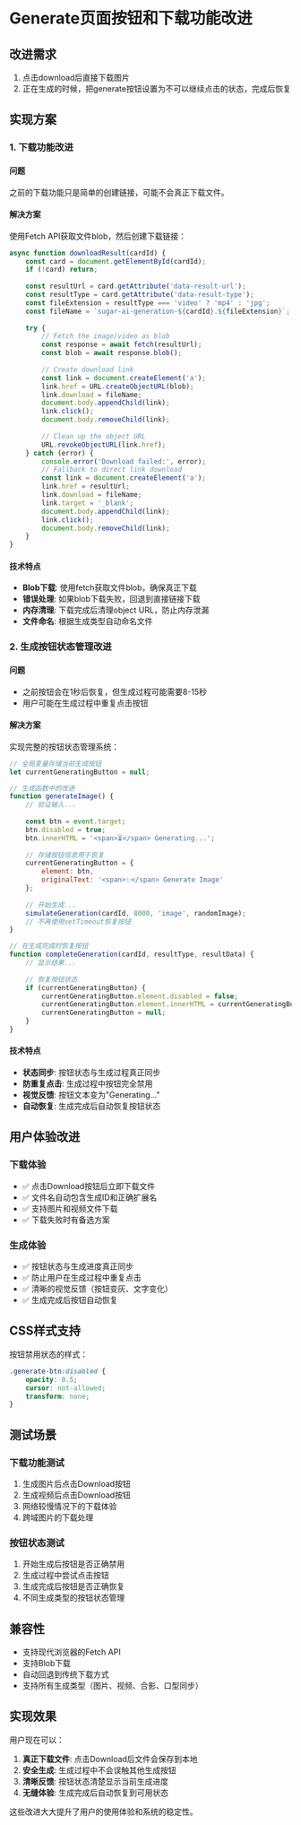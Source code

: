 # Generate页面按钮和下载功能改进

## 改进需求
1. 点击download后直接下载图片
2. 正在生成的时候，把generate按钮设置为不可以继续点击的状态，完成后恢复

## 实现方案

### 1. 下载功能改进

#### 问题
之前的下载功能只是简单的创建链接，可能不会真正下载文件。

#### 解决方案
使用Fetch API获取文件blob，然后创建下载链接：

```javascript
async function downloadResult(cardId) {
    const card = document.getElementById(cardId);
    if (!card) return;
    
    const resultUrl = card.getAttribute('data-result-url');
    const resultType = card.getAttribute('data-result-type');
    const fileExtension = resultType === 'video' ? 'mp4' : 'jpg';
    const fileName = `sugar-ai-generation-${cardId}.${fileExtension}`;
    
    try {
        // Fetch the image/video as blob
        const response = await fetch(resultUrl);
        const blob = await response.blob();
        
        // Create download link
        const link = document.createElement('a');
        link.href = URL.createObjectURL(blob);
        link.download = fileName;
        document.body.appendChild(link);
        link.click();
        document.body.removeChild(link);
        
        // Clean up the object URL
        URL.revokeObjectURL(link.href);
    } catch (error) {
        console.error('Download failed:', error);
        // Fallback to direct link download
        const link = document.createElement('a');
        link.href = resultUrl;
        link.download = fileName;
        link.target = '_blank';
        document.body.appendChild(link);
        link.click();
        document.body.removeChild(link);
    }
}
```

#### 技术特点
- **Blob下载**: 使用fetch获取文件blob，确保真正下载
- **错误处理**: 如果blob下载失败，回退到直接链接下载
- **内存清理**: 下载完成后清理object URL，防止内存泄漏
- **文件命名**: 根据生成类型自动命名文件

### 2. 生成按钮状态管理改进

#### 问题
- 之前按钮会在1秒后恢复，但生成过程可能需要8-15秒
- 用户可能在生成过程中重复点击按钮

#### 解决方案
实现完整的按钮状态管理系统：

```javascript
// 全局变量存储当前生成按钮
let currentGeneratingButton = null;

// 生成函数中的改进
function generateImage() {
    // 验证输入...
    
    const btn = event.target;
    btn.disabled = true;
    btn.innerHTML = '<span>⏳</span> Generating...';
    
    // 存储按钮信息用于恢复
    currentGeneratingButton = {
        element: btn,
        originalText: '<span>✨</span> Generate Image'
    };
    
    // 开始生成...
    simulateGeneration(cardId, 8000, 'image', randomImage);
    // 不再使用setTimeout恢复按钮
}

// 在生成完成时恢复按钮
function completeGeneration(cardId, resultType, resultData) {
    // 显示结果...
    
    // 恢复按钮状态
    if (currentGeneratingButton) {
        currentGeneratingButton.element.disabled = false;
        currentGeneratingButton.element.innerHTML = currentGeneratingButton.originalText;
        currentGeneratingButton = null;
    }
}
```

#### 技术特点
- **状态同步**: 按钮状态与生成过程真正同步
- **防重复点击**: 生成过程中按钮完全禁用
- **视觉反馈**: 按钮文本变为"Generating..."
- **自动恢复**: 生成完成后自动恢复按钮状态

## 用户体验改进

### 下载体验
- ✅ 点击Download按钮后立即下载文件
- ✅ 文件名自动包含生成ID和正确扩展名
- ✅ 支持图片和视频文件下载
- ✅ 下载失败时有备选方案

### 生成体验
- ✅ 按钮状态与生成进度真正同步
- ✅ 防止用户在生成过程中重复点击
- ✅ 清晰的视觉反馈（按钮变灰、文字变化）
- ✅ 生成完成后按钮自动恢复

## CSS样式支持

按钮禁用状态的样式：
```css
.generate-btn:disabled {
    opacity: 0.5;
    cursor: not-allowed;
    transform: none;
}
```

## 测试场景

### 下载功能测试
1. 生成图片后点击Download按钮
2. 生成视频后点击Download按钮
3. 网络较慢情况下的下载体验
4. 跨域图片的下载处理

### 按钮状态测试
1. 开始生成后按钮是否正确禁用
2. 生成过程中尝试点击按钮
3. 生成完成后按钮是否正确恢复
4. 不同生成类型的按钮状态管理

## 兼容性
- 支持现代浏览器的Fetch API
- 支持Blob下载
- 自动回退到传统下载方式
- 支持所有生成类型（图片、视频、合影、口型同步）

## 实现效果

用户现在可以：
1. **真正下载文件**: 点击Download后文件会保存到本地
2. **安全生成**: 生成过程中不会误触其他生成按钮
3. **清晰反馈**: 按钮状态清楚显示当前生成进度
4. **无缝体验**: 生成完成后自动恢复到可用状态

这些改进大大提升了用户的使用体验和系统的稳定性。 